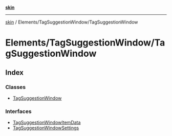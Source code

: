 [**skin**](../../../README.md)

***

[skin](../../../modules.md) / Elements/TagSuggestionWindow/TagSuggestionWindow

# Elements/TagSuggestionWindow/TagSuggestionWindow

## Index

### Classes

- [TagSuggestionWindow](classes/TagSuggestionWindow.md)

### Interfaces

- [TagSuggestionWindowItemData](interfaces/TagSuggestionWindowItemData.md)
- [TagSuggestionWindowSettings](interfaces/TagSuggestionWindowSettings.md)
